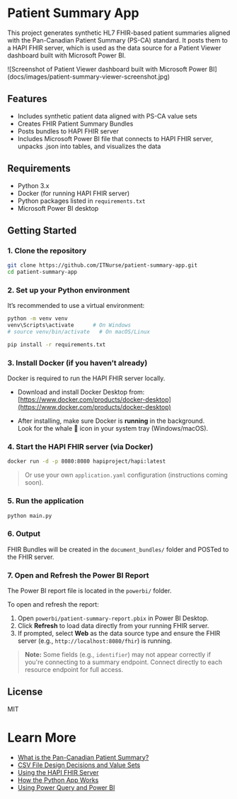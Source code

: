 # Patient Summary App

This project generates synthetic HL7 FHIR-based patient summaries aligned with the Pan-Canadian Patient Summary (PS-CA) standard. It posts them to a HAPI FHIR server, which is used as the data source for a Patient Viewer dashboard built with Microsoft Power BI.

![Screenshot of Patient Viewer dashboard built with Microsoft Power BI] (docs/images/patient-summary-viewer-screenshot.jpg)

## Features
- Includes synthetic patient data aligned with PS-CA value sets
- Creates FHIR Patient Summary Bundles
- Posts bundles to HAPI FHIR server
- Includes Microsoft Power BI file that connects to HAPI FHIR server, unpacks .json into tables, and visualizes the data

## Requirements
- Python 3.x
- Docker (for running HAPI FHIR server)
- Python packages listed in `requirements.txt`
- Microsoft Power BI desktop

## Getting Started

### 1. Clone the repository

```bash
git clone https://github.com/ITNurse/patient-summary-app.git
cd patient-summary-app
```

### 2. Set up your Python environment

It’s recommended to use a virtual environment:

```bash
python -m venv venv
venv\Scripts\activate      # On Windows
# source venv/bin/activate   # On macOS/Linux

pip install -r requirements.txt
```

### 3. Install Docker (if you haven’t already)

Docker is required to run the HAPI FHIR server locally.

- Download and install Docker Desktop from:  
  [https://www.docker.com/products/docker-desktop](https://www.docker.com/products/docker-desktop)

- After installing, make sure Docker is **running** in the background.  
  Look for the whale 🐳 icon in your system tray (Windows/macOS).

### 4. Start the HAPI FHIR server (via Docker)

```bash
docker run -d -p 8080:8080 hapiproject/hapi:latest
```

> Or use your own `application.yaml` configuration (instructions coming soon).

### 5. Run the application

```bash
python main.py
```

### 6. Output

FHIR Bundles will be created in the `document_bundles/` folder and POSTed to the FHIR server.

### 7. Open and Refresh the Power BI Report

The Power BI report file is located in the `powerbi/` folder.

To open and refresh the report:

1. Open `powerbi/patient-summary-report.pbix` in Power BI Desktop.
2. Click **Refresh** to load data directly from your running FHIR server.
3. If prompted, select **Web** as the data source type and ensure the FHIR server (e.g., `http://localhost:8080/fhir`) is running.

> **Note:** Some fields (e.g., `identifier`) may not appear correctly if you're connecting to a summary endpoint. Connect directly to each resource endpoint for full access.

## License
MIT

# Learn More

- [What is the Pan-Canadian Patient Summary?](docs/pan-canadian-patient-summary.md)
- [CSV File Design Decisions and Value Sets](docs/csv-design-and-value-sets.md)
- [Using the HAPI FHIR Server](docs/hapi-server.md)
- [How the Python App Works](docs/python-pipeline.md)
- [Using Power Query and Power BI](docs/power-query-bi.md)


